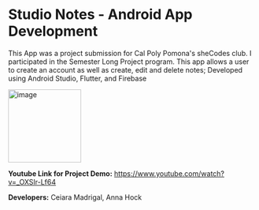 # Studio Notes - Android App Development

This App was a project submission for Cal Poly Pomona's sheCodes club. I participated in the Semester Long Project program. This app allows a user to create an account as well as create, edit and delete notes; Developed using Android Studio, Flutter, and Firebase

<img width="148" alt="image" src="https://github.com/AnnaSoHock/SLP-Studio-Notes-Andriod-Dev-Note-App/assets/81744048/5d21d6ba-7365-4c89-9d60-4715fad0f042">

**Youtube Link for Project Demo:** https://www.youtube.com/watch?v=_OXSIr-Lf64

**Developers:** Ceiara Madrigal, Anna Hock
